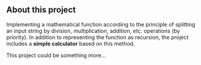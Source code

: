 ## About this project
Implementing a mathematical function according to the principle of splitting an input string by division, multiplication, addition, etc. operations (by priority). In addition to representing the function as recursion, the project includes a **simple calculator** based on this method.

This project could be something more...
